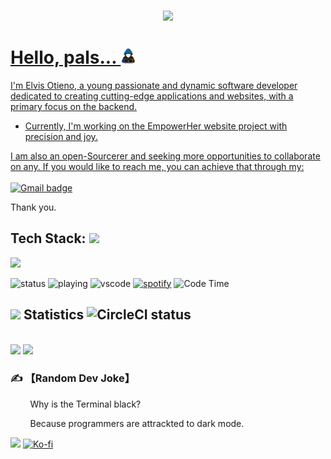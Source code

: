 <br>

<p align="center">
 <a href="https://github.com/the-1Riddle">
 <img src="https://readme-typing-svg.demolab.com?lines=Hey+You+Are+Welcome+To+My+Profile;and+hope+you+find+it+awesome;I+Am+Passionate+About+Coding;a+Fullstack+Software+Engineer;I+am+from+Nairobi+Kenya"/>

</p>


<h1>Hello, pals... <img src = "https://github.com/0xAbdulKhalid/0xAbdulKhalid/raw/main/assets/mdImages/about_me.gif" width = 25px></picture></h1>

I'm Elvis Otieno, <!--a passionate software engineering student at ALX Africa/Holberton School, dedicated to honing my skills in application development, and software systems as I strive to excel in the dynamic field of software development.--> a young passionate and dynamic software developer dedicated to creating cutting-edge applications and websites, with a primary focus on the backend.

- Currently, I'm working on the EmpowerHer website project with precision and joy. 

I am also an open-Sourcerer and seeking more opportunities to collaborate on any. If you would like to reach me, you can achieve that through my: <br>
<br>[![Gmail badge](https://img.shields.io/badge/gmail-red?logo=gmail&style=for-the-badge&logoColor=white)](mailto:elvisotienomboya@gmail.com)

Thank you.

## <b> Tech Stack:  </b><img src="https://media2.giphy.com/media/QssGEmpkyEOhBCb7e1/giphy.gif?cid=ecf05e47a0n3gi1bfqntqmob8g9aid1oyj2wr3ds3mg700bl&rid=giphy.gif" width ="30">
<p align="left">
  <a href="https://skillicons.dev">
    <img src="https://skillicons.dev/icons?i=c,cs,python,js,git,bash,php,github,dotnet,flask,fastapi,vue,regex,nginx,mysql,mongodb,redis,md,linux,redhat,vim,visualstudio,sublime,docker,html,css&perline=13" />
  </a>
</p>


![status](https://nocache.advaith.workers.dev?url=https://img.shields.io/endpoint?url=https://dev.discordprofiles.me/api/badge/status/1118614849535090759?simple=true)
![playing](https://nocache.advaith.workers.dev?url=https://img.shields.io/endpoint?url=https://dev.discordprofiles.me/api/badge/playing/1118614849535090759)
![vscode](https://nocache.advaith.workers.dev?url=https://img.shields.io/endpoint?url=https://dev.discordprofiles.me/api/badge/vscode/1118614849535090759)
[![spotify](https://nocache.advaith.workers.dev?url=https://img.shields.io/endpoint?url=https://dev.discordprofiles.me/api/badge/spotify/1118614849535090759)](https://dev.discordprofiles.me/openspotify/1118614849535090759)
![Code Time](http://img.shields.io/badge/Code%20Time-3%2C735%20hrs%2046%20mins-blue)

## <img src="https://media.giphy.com/media/iY8CRBdQXODJSCERIr/giphy.gif" width="40"> Statistics ![CircleCI status](https://circleci.com/gh/CircleCI-Public/shellcheck-orb.svg "CircleCI status")

<br>
<a href="https://github.com/the-1Riddle" target="_blank"><img height="170em" src="https://github-readme-stats.vercel.app/api?username=the1Riddle&show_icons=true&bg_color=00000000&hide_border=true&hide_title=true&alt="GitHub statistics"></a>
<a href="https://github.com/the-1Riddle" target="_blank" target="_blank"><img height="170em" src="https://github-readme-stats.vercel.app/api/top-langs/?username=the1Riddle&langs_count=8&layout=compact&bg_color=00000000&hide_border=true&hide_title=true&hide=shaderlab"></a>


</br>

### ✍️ 【﻿Random Dev Joke】

  &nbsp; &nbsp; &nbsp; &nbsp; Why is the Terminal black?
  
  &nbsp; &nbsp; &nbsp; &nbsp; Because programmers are attrackted to dark mode.

![](https://komarev.com/ghpvc/?username=the1Riddle&style=plastic&color=green&label=PROFILE+VIEWS) [![Ko-fi](https://img.shields.io/badge/Tea-coffee-red?logo=ko-fi)](https://ko-fi.com/the1riddle)


<br>


<img src="https://media.tenor.com/zhIZszouG8QAAAAi/line-divider.gif" width="100%" height="2px"  />
<!---
the1Riddle/the1Riddle is a ✨ special ✨ repository because its `README.md` (this file) appears on your GitHub profile.
You can click the Preview link to take a look at your changes.
--->
